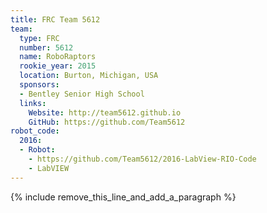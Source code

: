 ```yaml
---
title: FRC Team 5612
team:
  type: FRC
  number: 5612
  name: RoboRaptors
  rookie_year: 2015
  location: Burton, Michigan, USA
  sponsors:
  - Bentley Senior High School
  links:
    Website: http://team5612.github.io
    GitHub: https://github.com/Team5612
robot_code:
  2016:
  - Robot:
    - https://github.com/Team5612/2016-LabView-RIO-Code
    - LabVIEW
---
```


{% include remove_this_line_and_add_a_paragraph %}